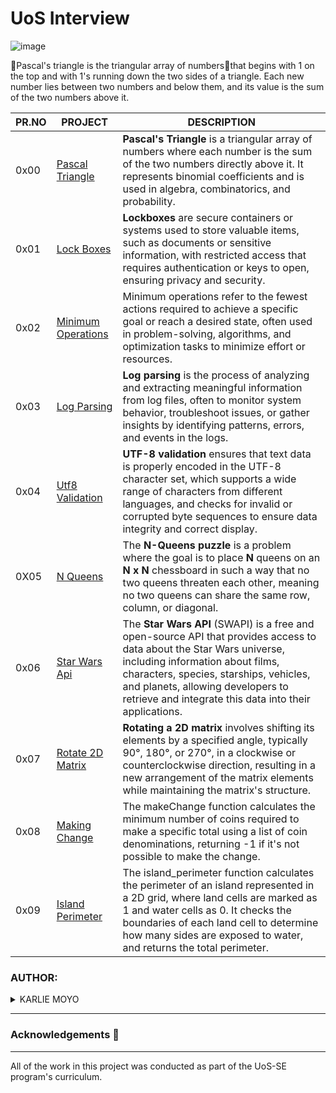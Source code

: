# UoS Interview

![image](https://github.com/user-attachments/assets/b0f65594-3f6e-43ba-aa07-fb00704522a5)

🔺Pascal's triangle is the triangular array of numbers🔢that begins with 1 on the top and with 1's running down the two sides of a triangle. Each new number lies between two numbers and below them, and its value is the sum of the two numbers above it.

| PR.NO | PROJECT                                                                                                                                                 | DESCRIPTION |
| ----- | ------------------------------------------------------------------------------------------------------------------------------------------------------- | ----------- |
| 0x00 | [Pascal Triangle](./0x00-pascal_triangle/)                                                                                    | **Pascal's Triangle** is a triangular array of numbers where each number is the sum of the two numbers directly above it. It represents binomial coefficients and is used in algebra, combinatorics, and probability.|      
| 0x01 | [Lock Boxes](./0x01-lockboxes/)                                                                                     | **Lockboxes** are secure containers or systems used to store valuable items, such as documents or sensitive information, with restricted access that requires authentication or keys to open, ensuring privacy and security.
| 0x02 | [Minimum Operations](./0x02-minimum_operations/)                                                                                      | Minimum operations refer to the fewest actions required to achieve a specific goal or reach a desired state, often used in problem-solving, algorithms, and optimization tasks to minimize effort or resources.                                                                                                                                                                
| 0x03| [Log Parsing](./0x03-log_parsing/)                                                                  | **Log parsing** is the process of analyzing and extracting meaningful information from log files, often to monitor system behavior, troubleshoot issues, or gather insights by identifying patterns, errors, and events in the logs.|
|  0x04 |  [Utf8 Validation](./0x04-utf8_validation/)                                                                         | **UTF-8 validation** ensures that text data is properly encoded in the UTF-8 character set, which supports a wide range of characters from different languages, and checks for invalid or corrupted byte sequences to ensure data integrity and correct display.                |
| 0X05  | [N Queens](./0x05-nqueens/)                                                    |The **N-Queens puzzle** is a problem where the goal is to place **N** queens on an **N x N** chessboard in such a way that no two queens threaten each other, meaning no two queens can share the same row, column, or diagonal. |
| 0x06  | [Star Wars Api](./0x06-starwars_api/)                                                             | The **Star Wars API** (SWAPI) is a free and open-source API that provides access to data about the Star Wars universe, including information about films, characters, species, starships, vehicles, and planets, allowing developers to retrieve and integrate this data into their applications.|
|  0x07 | [Rotate 2D Matrix](./0x07-rotate_2d_matrix/)                                                                              | **Rotating a 2D matrix** involves shifting its elements by a specified angle, typically 90°, 180°, or 270°, in a clockwise or counterclockwise direction, resulting in a new arrangement of the matrix elements while maintaining the matrix's structure.|
| 0x08 |  [Making Change](./0x08-making_change/)                                                                       | The makeChange function calculates the minimum number of coins required to make a specific total using a list of coin denominations, returning -1 if it's not possible to make the change.|
| 0x09 | [Island Perimeter](./0x09-island_perimeter/)                                                                   | The island_perimeter function calculates the perimeter of an island represented in a 2D grid, where land cells are marked as 1 and water cells as 0. It checks the boundaries of each land cell to determine how many sides are exposed to water, and returns the total perimeter. |
         

### AUTHOR:
<details>
    <summary>KARLIE MOYO</summary>
    <ul>
        <li>
            <a href="https://github.com/karlie-moyo">Github</a>
        </li>
        <li>
            <a href="https://twitter.com/karlieemoyo">Twitter</a>
        </li>
        <li>
            <a href="https://karlieemoyo@gmail.com">e-mail</a>
        </li>
    </ul>
</details>

---

### Acknowledgements  :pray:
___
All of the work in this project was conducted as part of the UoS-SE program's curriculum.
